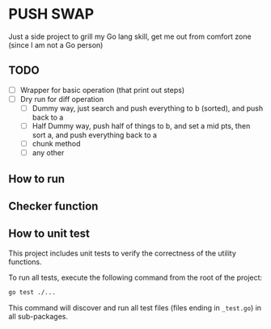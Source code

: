 # PUSH SWAP
Just a side project to grill my Go lang skill, get me out from comfort zone (since I am not a Go person)

## TODO
- [ ] Wrapper for basic operation (that print out steps)
- [ ] Dry run for diff operation
    - [ ] Dummy way, just search and push everything to b (sorted), and push back to a
    - [ ] Half Dummy way, push half of things to b, and set a mid pts, then sort a, and push everything back to a
    - [ ] chunk method
    - [ ] any other

## How to run

## Checker function

## How to unit test

This project includes unit tests to verify the correctness of the utility functions.

To run all tests, execute the following command from the root of the project:

```bash
go test ./...
```

This command will discover and run all test files (files ending in `_test.go`) in all sub-packages.
